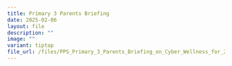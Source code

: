 ```yaml
---
title: Primary 3 Parents Briefing
date: 2025-02-06
layout: file
description: ""
image: ""
variant: tiptap
file_url: /files/PPS_Primary_3_Parents_Briefing_on_Cyber_Wellness_for_2025.pdf
---
```

